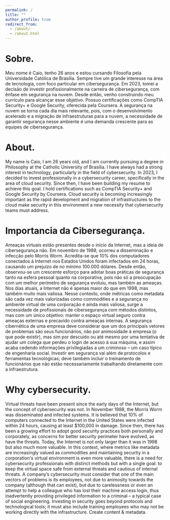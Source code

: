 ```yaml
---
permalink: /
title: ""
author_profile: true
redirect_from: 
  - /about/
  - /about.html
---
```


Sobre.
======
Meu nome é Caio, tenho 26 anos e estou cursando Filosofia pela Universidade Católica de Brasília. Sempre tive um grande interesse na área de tecnologia, com foco particular em cibersegurança. Em 2023, tomei a decisão de investir profissionalmente na carreira de cibersegurança, com ênfase em segurança na nuvem. Desde então, venho construindo meu currículo para alcançar esse objetivo. Possuo certificações como CompTIA Security+ e Google Security, oferecida pela Coursera. A segurança na nuvem se torna cada dia mais relevante, pois, com o desenvolvimento acelerado e a migração de infraestruturas para a nuvem, a necessidade de garantir segurança nesse ambiente é uma demanda crescente para as equipes de cibersegurança.

About.
======
My name is Caio, I am 26 years old, and I am currently pursuing a degree in Philosophy at the Catholic University of Brasília. I have always had a strong interest in technology, particularly in the field of cybersecurity. In 2023, I decided to invest professionally in a cybersecurity career, specifically in the area of cloud security. Since then, I have been building my resume to achieve this goal. I hold certifications such as CompTIA Security+ and Google Security by Coursera. Cloud security is becoming increasingly important as the rapid development and migration of infrastructures to the cloud make security in this environment a new necessity that cybersecurity teams must address.

Importancia da Cibersegurança.
======
Ameaças virtuais estão presentes desde o início da Internet, mas a ideia de cibersegurança não. Em novembro de 1988, ocorreu a disseminação e infecção pelo Morris Worm. Acredita-se que 10% dos computadores conectados à Internet nos Estados Unidos foram infectados em 24 horas, causando um prejuízo de no mínimo 100.000 dólares. Desde então, observou-se um crescente esforço para adotar boas práticas de segurança tanto na esfera pessoal quanto na corporativa, pois não só a preocupação com um melhor perímetro de segurança evoluiu, mas também as ameaças. Nos dias atuais, a Internet não é apenas maior do que em 1998, mas também muito mais valiosa. Nesse contexto, onde métricas como metadata são cada vez mais valorizadas como commodities e a segurança no ambiente virtual de uma corporação é ainda mais valiosa, surge a necessidade de profissionais de cibersegurança com métodos distintos, mas com um único objetivo: manter o espaço virtual seguro contra ameaças externas e precavido contra ameaças internas. A segurança cibernética de uma empresa deve considerar que um dos principais vetores de problemas são seus funcionários, não por animosidade à empresa (o que pode existir), mas sim por descuido ou até mesmo por uma tentativa de ajudar um colega que perdeu o login de acesso à sua máquina, e assim acaba cedendo informações privilegiadas a um criminoso – um caso típico de engenharia social. Investir em segurança vai além de protocolos e ferramentas tecnológicas; deve também incluir o treinamento de funcionários que não estão necessariamente trabalhando diretamente com a infraestrutura.

Why cybersecurity.
======
Virtual threats have been present since the early days of the Internet, but the concept of cybersecurity was not. In November 1988, the Morris Worm was disseminated and infected systems. It is believed that 10% of computers connected to the Internet in the United States were infected within 24 hours, causing at least $100,000 in damage. Since then, there has been a growing effort to adopt good security practices both personally and corporately, as concerns for better security perimeter have evolved, as have the threats. Today, the Internet is not only larger than it was in 1998 but also much more valuable. In this context, where metrics like metadata are increasingly valued as commodities and maintaining security in a corporation's virtual environment is even more valuable, there is a need for cybersecurity professionals with distinct methods but with a single goal: to keep the virtual space safe from external threats and cautious of internal threats. A company’s cybersecurity must consider that one of the main vectors of problems is its employees, not due to animosity towards the company (although that can exist), but due to carelessness or even an attempt to help a colleague who has lost their machine access login, thus inadvertently providing privileged information to a criminal – a typical case of social engineering. Investing in security goes beyond protocols and technological tools; it must also include training employees who may not be working directly with the infrastructure.
Create content & metadata.


